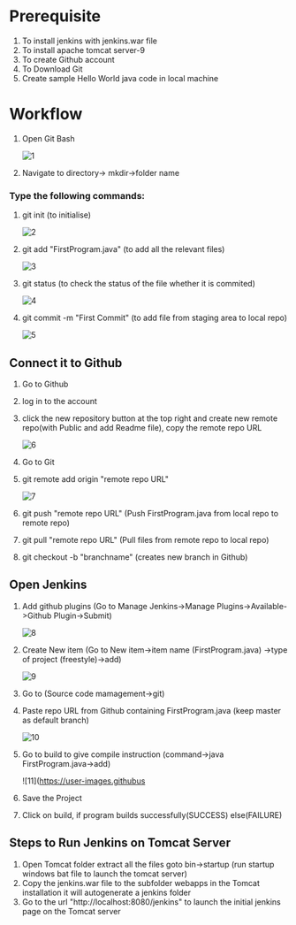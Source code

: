 # Prerequisite
1. To install jenkins with jenkins.war file
2. To install apache tomcat server-9
3. To create Github account
4. To Download Git
5. Create sample Hello World java code in local machine

# Workflow
1. Open Git Bash




   ![1](https://user-images.githubusercontent.com/79540238/109284224-a3bbc300-7845-11eb-803d-17ef7da0b802.PNG)

2. Navigate to directory-> mkdir->folder name
  ### Type the following commands:
  1. git init (to initialise)


     ![2](https://user-images.githubusercontent.com/79540238/109284230-a4ecf000-7845-11eb-802a-449ca5094142.png)
  3. git add "FirstProgram.java"  (to add all the relevant files)



     ![3](https://user-images.githubusercontent.com/79540238/109284232-a5858680-7845-11eb-8918-4fca5f697ea9.PNG)
  5. git status (to check the status of the file whether it is commited)



     
     ![4](https://user-images.githubusercontent.com/79540238/109284788-3f4d3380-7846-11eb-8f9c-632833cbe2da.PNG)
  7. git commit -m "First Commit" (to add file from staging area to local repo)


     
     ![5](https://user-images.githubusercontent.com/79540238/109284789-407e6080-7846-11eb-86c3-d997ee88ca5c.PNG)
  
## Connect it to Github
1. Go to Github
2. log in to the account
3. click the new repository button at the top right and create new remote repo(with Public and add Readme file), copy the remote repo URL



   ![6](https://user-images.githubusercontent.com/79540238/109284790-4116f700-7846-11eb-930c-6a02a78c7f42.PNG)
5. Go to Git
  1. git remote add origin "remote repo URL"



     ![7](https://user-images.githubusercontent.com/79540238/109284792-4116f700-7846-11eb-8834-38d99fd46ba9.PNG)
  3. git push "remote repo URL" (Push FirstProgram.java from local repo to remote repo)
  4. git pull "remote repo URL" (Pull files from remote repo to local repo)
  5. git checkout -b "branchname" (creates new branch in Github)

## Open Jenkins
1. Add github plugins (Go to Manage Jenkins->Manage Plugins->Available->Github Plugin->Submit)


   ![8](https://user-images.githubusercontent.com/79540238/109284795-41af8d80-7846-11eb-93f7-827a0c217403.PNG)
3. Create New item (Go to New item->item name (FirstProgram.java) ->type of project (freestyle)->add)



   ![9](https://user-images.githubusercontent.com/79540238/109284797-42482400-7846-11eb-9da9-85f9fdeffb99.PNG)
5. Go to (Source code mamagement->git)
6. Paste repo URL from Github containing FirstProgram.java (keep master as default branch)


   ![10](https://user-images.githubusercontent.com/79540238/109284799-42482400-7846-11eb-9e10-bc52a600e92d.PNG)

8. Go to build to give compile instruction (command->java FirstProgram.java->add)


    ![11](https://user-images.githubus
10. Save the Project
11. Click on build, if program builds successfully(SUCCESS) else(FAILURE)

## Steps to Run Jenkins on Tomcat Server
1. Open Tomcat folder extract all the files goto bin->startup (run startup windows bat file to launch the tomcat server)
2. Copy the jenkins.war file to the subfolder webapps in the Tomcat installation it will autogenerate a jenkins folder
3. Go to the url "http://localhost:8080/jenkins" to launch the initial jenkins page on the Tomcat server




  
  




